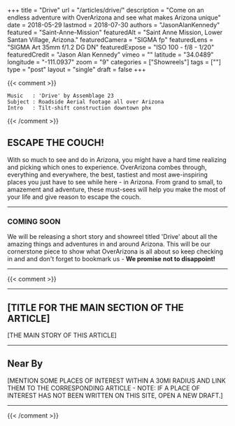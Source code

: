 +++
title           = "Drive"
url             = "/articles/drive/"
description     = "Come on an endless adventure with OverArizona and see what makes Arizona unique"
date            = 2018-05-29
lastmod         = 2018-07-30
authors         = "JasonAlanKennedy"
featured        = "Saint-Anne-Mission"
featuredAlt     = "Saint Anne Mission, Lower Santan Village, Arizona."
featuredCamera  = "SIGMA fp"
featuredLens    = "SIGMA Art 35mm f/1.2 DG DN"
featuredExpose  = "ISO 100 - f/8 - 1/20"
featuredCredit  = "Jason Alan Kennedy"
vimeo           = ""
latitude        = "34.0489"
longitude       = "-111.0937"
zoom            = "9"
categories      = ["Showreels"]
tags            = [""]
type            = "post"
layout          = "single"
draft           = false
+++

{{< comment >}}

    Music   : 'Drive' by Assemblage 23
    Subject : Roadside Aerial footage all over Arizona
    Intro   : Tilt-shift construction downtown phx

{{< /comment >}}

## ESCAPE THE COUCH!

With so much to see and do in Arizona, you might have a hard time realizing and picking which ones to experience. OverArizona combes through, everything and everywhere, the best, tastiest and most awe-inspiring places you just have to see while here - in Arizona. From grand to small, to amazement and adventure, these must-sees will help you make the most of your life and give reason to escape the couch.

---

### COMING SOON

We will be releasing a short story and showreel titled 'Drive' about all the amazing things and adventures in and around Arizona. This will be our cornerstone piece to show what OverArizona is all about so keep checking in and and don't forget to bookmark us - **We promise not to disappoint!**

---

{{< comment >}}

---

## [TITLE FOR THE MAIN SECTION OF THE ARTICLE]

[THE MAIN STORY OF THIS ARTICLE]

---

## Near By

[MENTION SOME PLACES OF INTEREST WITHIN A 30MI RADIUS AND LINK THEM TO THE CORRESPONDING ARTICLE - NOTE: IF A PLACE OF INTEREST HAS NOT BEEN WRITTEN ON THIS SITE, OPEN A NEW DRAFT.]

---

{{< /comment >}}
